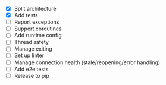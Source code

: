 * [x] Split architecture
* [x] Add tests
* [ ] Report exceptions 
* [ ] Support coroutines
* [ ] Add runtime config
* [ ] Thread safety
* [ ] Manage exiting
* [ ] Set up linter
* [ ] Manage connection health (stale/reopening/error handling)
* [ ] Add e2e tests
* [ ] Release to pip